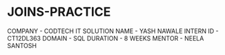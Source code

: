 # JOINS-PRACTICE
COMPANY - CODTECH IT SOLUTION
NAME - YASH NAWALE
INTERN ID - CT12DL363
DOMAIN - SQL 
DURATION - 8 WEEKS
MENTOR - NEELA SANTOSH
